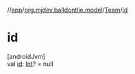 //[app](../../../index.md)/[org.mjdev.balldontlie.model](../index.md)/[Team](index.md)/[id](id.md)

# id

[androidJvm]\
val [id](id.md): [Int](https://kotlinlang.org/api/latest/jvm/stdlib/kotlin/-int/index.html)? = null
